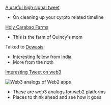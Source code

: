 [A useful high signal tweet](https://twitter.com/pastryeth/status/1488338425069637633?s=21)
- On cleaning up your cyrpto related timeline

[Holy Carabao Farms](https://holycarabao.com/pages/about-us)
- This is the farm of Quincy's mom

Talked to [Dewasis](Notes/Dewasis.md)
- Interesting fellow from India
- More from the noth

[Interesting Tweet on web3](https://twitter.com/masonnystrom/status/1359139788553654272?ref_src=twsrc%5Etfw%7Ctwcamp%5Etweetembed%7Ctwterm%5E1359139788553654272%7Ctwgr%5E%7Ctwcon%5Es1_&ref_url=https%3A%2F%2Feshita.mirror.xyz%2FH5bNIXATsWUv_QbbEz6lckYcgAa2rhXEPDRkecOlCOI)

![Web3 analogs of Web2 apps](Notes/Web3%20analogs%20of%20Web2%20apps.png)

- These are web3 analogs for web2 platforms
- Places to think ahead and see how it goes